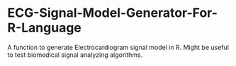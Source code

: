 # ECG-Signal-Model-Generator-For-R-Language
A function to generate Electrocardiogram signal model in R. Might be useful to test biomedical signal analyzing algorithms.
